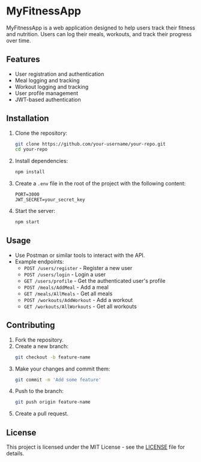 # MyFitnessApp

MyFitnessApp is a web application designed to help users track their fitness and nutrition. Users can log their meals, workouts, and track their progress over time.

## Features

- User registration and authentication
- Meal logging and tracking
- Workout logging and tracking
- User profile management
- JWT-based authentication

## Installation

1. Clone the repository:
    ```sh
    git clone https://github.com/your-username/your-repo.git
    cd your-repo
    ```

2. Install dependencies:
    ```sh
    npm install
    ```

3. Create a `.env` file in the root of the project with the following content:
    ```env
    PORT=3000
    JWT_SECRET=your_secret_key
    ```

4. Start the server:
    ```sh
    npm start
    ```

## Usage

- Use Postman or similar tools to interact with the API.
- Example endpoints:
  - `POST /users/register` - Register a new user
  - `POST /users/login` - Login a user
  - `GET /users/profile` - Get the authenticated user's profile
  - `POST /meals/AddMeal` - Add a meal
  - `GET /meals/AllMeals` - Get all meals
  - `POST /workouts/AddWorkout` - Add a workout
  - `GET /workouts/AllWorkouts` - Get all workouts

## Contributing

1. Fork the repository.
2. Create a new branch:
    ```sh
    git checkout -b feature-name
    ```
3. Make your changes and commit them:
    ```sh
    git commit -m 'Add some feature'
    ```
4. Push to the branch:
    ```sh
    git push origin feature-name
    ```
5. Create a pull request.

## License

This project is licensed under the MIT License - see the [LICENSE](LICENSE) file for details.
